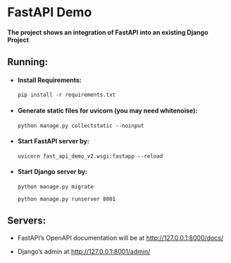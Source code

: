 # FastAPI Demo

#### The project shows an integration of FastAPI into an existing Django Project


## Running:

- #### Install Requirements:
    ```pip install -r requirements.txt```

- #### Generate static files for uvicorn (you may need whitenoise):

    ```python manage.py collectstatic --noinput```

- #### Start FastAPI server by:

    ```uvicorn fast_api_demo_v2.wsgi:fastapp --reload``` 

- #### Start Django server by: 
    ```python manage.py migrate```

    ```python manage.py runserver 8001```


## Servers:

- FastAPI’s OpenAPI documentation will be at http://127.0.0.1:8000/docs/ 

- Django’s admin at http://127.0.0.1:8001/admin/
